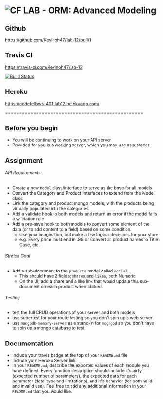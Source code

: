 ![CF](http://i.imgur.com/7v5ASc8.png) LAB - ORM: Advanced Modeling
=================================================
## Github
https://github.com/Kevinoh47/lab-12/pull/1

## Travis CI
https://travis-ci.com/Kevinoh47/lab-12

[![Build Status](https://travis-ci.com/Kevinoh47/lab-12.svg?branch=working12)](https://travis-ci.com/Kevinoh47/lab-12)

## Heroku
https://codefellows-401-lab12.herokuapp.com/

=================================================
## Before you begin
* You will be continuing to work on your API server
* Provided for you is a working server, which you may use as a starter

## Assignment
###### API Requirements
* Create a new `Model` class/interface to serve as the base for all models
* Convert the Category and Product interfaces to extend from the Model class
* Link the category and product mongo models, with the products being virtually populated into the categories
* Add a validate hook to both models and return an error if the model fails a validation rule
* Add a pre-save hook to both models to convert some element of the data (or to add content to a field) based on some condition.
  * Use your imagination, but make a few logical decisions for your store
  * e.g. Every price must end in .99 or Convert all product names to Title Case, etc.

###### Stretch Goal
* Add a sub-document to the `products` model called `social`
  * This should have 2 fields: `shares` and `likes`, both Numeric
  * On the UI, add a share and a like link that would update this sub-document on each product when clicked.


###### Testing
* test the full CRUD operations of your server and both models
* use supertest for your route testing so you don't spin up a web server
* use `mongodb-memory-server` as a stand-in for `mogngod` so you don't have to spin up a mongo database to test


##  Documentation
* Include your travis badge at the top of your `README.md` file
* Include your Heroku Server link
* In your `README.md`, describe the exported values of each module you have defined. Every function description should include it's airty (expected number of parameters), the expected data for each parameter (data-type and limitations), and it's behavior (for both valid and invalid use). Feel free to add any additional information in your `README.md` that you would like.

